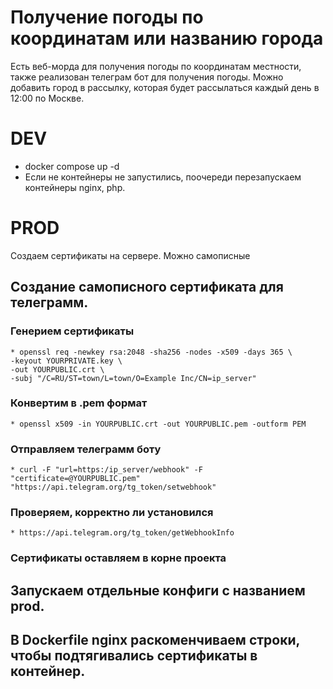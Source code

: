 # Получение погоды по координатам или названию города
Есть веб-морда для получения погоды по координатам местности, также реализован телеграм бот для получения погоды. Можно добавить город в рассылку, которая будет рассылаться каждый день в 12:00 по Москве.

# DEV

* docker compose up -d
* Если не контейнеры не запустились, поочереди перезапускаем контейнеры nginx, php.
  
# PROD
   Создаем сертификаты на сервере. Можно самописные
   ## Создание самописного сертификата для телеграмм.
   ### Генерием сертификаты
    * openssl req -newkey rsa:2048 -sha256 -nodes -x509 -days 365 \
    -keyout YOURPRIVATE.key \
    -out YOURPUBLIC.crt \
    -subj "/C=RU/ST=town/L=town/O=Example Inc/CN=ip_server"
   ###  Конвертим в .pem формат
    * openssl x509 -in YOURPUBLIC.crt -out YOURPUBLIC.pem -outform PEM
   ###  Отправляем телеграмм боту
    * curl -F "url=https:/ip_server/webhook" -F "certificate=@YOURPUBLIC.pem" "https://api.telegram.org/tg_token/setwebhook"
   ### Проверяем, корректно ли установился
    * https://api.telegram.org/tg_token/getWebhookInfo
   ### Сертификаты оставляем в корне проекта
## Запускаем отдельные конфиги с названием prod.

## В Dockerfile nginx раскоменчиваем строки, чтобы подтягивались сертификаты в контейнер.
